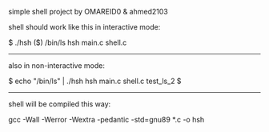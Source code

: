 simple shell project by OMAREID0 & ahmed2103

shell should work like this in interactive mode:

$ ./hsh
($) /bin/ls
hsh main.c shell.c
_______________

also in non-interactive mode:

$ echo "/bin/ls" | ./hsh
hsh main.c shell.c test_ls_2
$
________________

shell will be compiled this way:

gcc -Wall -Werror -Wextra -pedantic -std=gnu89 *.c -o hsh
